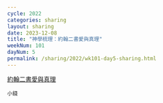 ```yaml
---
cycle: 2022
categories: sharing
layout: sharing
date: 2023-12-08
title: "神學梳理：約翰二書愛與真理"
weekNum: 101
dayNum: 5
permalink: /sharing/2022/wk101-day5-sharing.html
---
```


[約翰二書愛與真理](https://eccseattle.github.io/media/sharing/2022/wk101/2023-12-08-bin.m4a)

`小錢`
